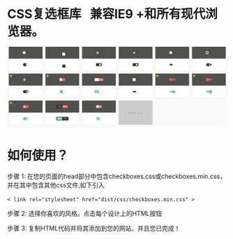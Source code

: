 <h1 style="margin: 0 auto;">CSS复选框库<span style="margin-left: 20px;">兼容IE9 +和所有现代浏览器。</span></h1>
<br />
<img src="https://raw.githubusercontent.com/fangxinjie/Checkbox-style/master/68747470733a2f2f68756e7a61626f792e6769746875622e696f2f4353532d436865636b626f782d4c6962726172792f73637265656e2e706e67.png" />
<br />
<h1>如何使用？</h1>
<p>步骤 1: <span>在您的页面的head部分中包含checkboxes.css或checkboxes.min.css，并在其中包含其他css文件,如下引入</span></p>
<p><code>< link rel="stylesheet" href="dist/css/checkboxes.min.css" ></code></p>
<p>步骤 2: <span>选择你喜欢的风格。点击每个设计上的HTML按钮</span></p>
<p>步骤 3: <span>复制HTML代码并将其添加到您的网站，并且您已完成！</span></p>

